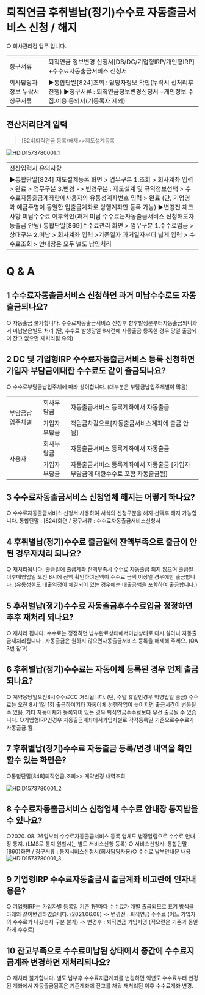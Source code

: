 # 퇴직연금 후취별납(정기)수수료 자동출금서비스 신청 / 해지
○ 회사관리점 업무 입니다.

<table><tbody><tr>
<td>
징구서류</td>
<td>퇴직연금 정보변경 신청서[DB/DC/기업형IRP/개인형IRP] +수수료자동출금서비스 신청서</td></tr><tr>
<td>
회사담당자정보 누락시 징구서류</td>
<td>▶통합단말[824]조회 : 담당자정보 확인(누락시 선처리후 진행)
▶징구서류 : 퇴직연금정보변경신청서 +개인정보 수집.이용 동의서(기등록자 제외)</td></tr></tbody>
</table>


## 전산처리단계 입력
> [824]퇴직연금.등록/해제>>제도설계등록

![HDID1573780001_1](HDID1573780001_1.jpg)


<table><tbody><tr>
<td>
전산입력시 유의사항</td></tr><tr>
<td>▶통합단말[824] 제도설계등록 화면 > 업무구분 1.조회 > 회사계좌 입력 > 완료
> 업무구분 3.변경 -> 변경구분 : 제도설계 및 규약정보선택
> 수수료자동출금계좌란에사용자의 유동성계좌번호 입력 > 완료
(단, 기업명과 예금주명이 동일한 입출금계좌로 당행계좌만 등록 가능)
▶변경전 체크사항
미납수수료 여부확인(과거 미납 수수료는자동출금서비스 신청해도자동출금 안됨)
통합단말[869]수수료관리 화면 > 업무구분 1.수수료입금 > 상태구분 2.미납 > 회사계좌 입력 >기준일자 과거일자부터 넓게 입력 > 수수료조회 > 안내장은 모두 별도 납입처리</td></tr></tbody>
</table>


# Q & A
## 1 수수료자동출금서비스 신청하면 과거 미납수수로도 자동출금되나요?
○ 자동출금 불가합니다.
수수료자동출금서비스 신청후 향후발생분부터자동출금되니과거 미납분은별도 처리
(단, 수수료 발생당일 8시전에 자동출금 등록한 경우 당일 출금되며 잔고 없으면 재처리됨 유의)
## 2 DC 및 기업형IRP 수수료자동출금서비스 등록 신청하면 가입자 부담금에대한 수수료도 같이 출금되나요?
○ 수수료부담금납입주체에 따라 상이합니다.
(대부분은 부담금납입주체별이 많음)

<table><tbody><tr>
<td rowspan="2">
부담금납입주체별</td>
<td>
회사부담금</td>
<td>
자동출금서비스 등록계좌에서 자동출금</td></tr><tr>
<td>
가입자부담금</td>
<td>
적립금차감으로[자동출금서비스계좌에 출금 안됨]</td></tr><tr>
<td rowspan="2">
사용자</td>
<td>
회사부담금</td>
<td>
자동출금서비스 등록계좌에서 자동출금</td></tr><tr>
<td>
가입자부담금</td>
<td>자동출금서비스 등록계좌에서 자동출금
[가입자부담금에 대한수수료 포함 자동출금됨]</td></tr></tbody>
</table>


## 3 수수료자동출금서비스 신청업체 해지는 어떻게 하나요?
○ 수수료자동출금서비스 신청서 사용하여 서식의 신청구분을 해지 선택후 해지 가능합니다.
통합단말 : [824}화면 / 징구서류 : 수수료자동출금서비스신청서
## 4 후취별납(정기)수수료 출금일에 잔액부족으로 출금이 안된 경우재처리 되나요?
○ 재처리됩니다.
출금일에 출금계좌 잔액부족시 수수료 자동출금 되지 않으며 출금일 이후매영업일 오전 8시에 잔액
확인하여잔액이 수수료 금액 이상일 경우에만 출금합니다.
(유동성한도 대출약정이 체결되어 있는 경우에는 대출금액을 포함하여 출금합니다.)
## 5 후취별납(정기)수수료 자동출금후수수료입금 정정하면 추후 재처리 되나요?
○ 재처리 됩니다.
수수료는 정정하면 납부완료상태에서미납상태로 다시 살아나 자동출금재처리됩니다 .
자동출금은 원하지 않으면자동출금서비스 등록을 해제해 주세요.
(QA 3번 참고)
## 6 후취별납(정기)수수료는 자동이체 등록된 경우 언제 출금되나요?
○ 계약응당일오전8시수수료CC 처리됩니다.
(단, 주말 휴일인경우 익영업일 출금)
수수료는 오전 8시 1일 1회 출금하며기타 자동이체 선행작업이 늦어지면 출금시간이 변동될 수 있음.
기타 자동이체가 등록되어 있는 경우 퇴직연금수수료보다 우선 출금될 수 있습니다.
○기업형IRP인경우 자동출금계좌에서가입자별로 각각등록일 기준으로수수료가 자동출금 됨.
## 7 후취별납(정기)수수료 자동출금 등록/변경 내역을 확인 할수 있는 화면은?
○통합단말[848]퇴직연금.조회>> 계약변경 내역조회

![HDID1573780001_2](HDID1573780001_2.jpg)

## 8 수수료자동출금서비스 신청업체 수수료 안내장 통지받을수 있나요?
○2020. 08. 26일부터 수수료자동출금서비스 등록 업체도 법정알림으로 수수료 안내장 통지.
(LMS로 통지 원할시는 별도 서비스신청 등록)
○ 서비스신청시:
통합단말[860}화면 / 징구서류 : 통지서비스신청서(회사담당자용)○ 수수료 납부안내문 내용
![HDID1573780001_3](HDID1573780001_3.jpg)

## 9 기업형IRP 수수료자동출금시 출금계좌 비고란에 인자내용은?
○ 기업형IRP는 가입자별 등록일 기준 1년마다 수수료가 개별 출금되므로 표기 방식을 아래와 같이변경하였습니다.
(2021.06.08)
-> 변경전 : 퇴직연금 수수료 (어느 가입자의 수수료가 나갔는지 구분 불가)
 -> 변경후 : 퇴직연금 가입자명 (적요란은 기존과 동일하게 수수료)
## 10 잔고부족으로 수수료미납된 상태에서 중간에 수수료지급계좌 변경하면 재처리되나요?
○ 재처리 불가합니다.
별도 납부후 수수료지급계좌를 변경하면 익년도 수수료부터 변경된 계좌에서 자동출금됨혹은 기존계좌에 잔고를 채워 재처리된 이후 수수료계좌 변경.
